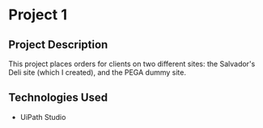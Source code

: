 # Project 1

## Project Description
This project places orders for clients on two different sites: the Salvador's Deli site (which I created), and the PEGA dummy site.

## Technologies Used
  * UiPath Studio
